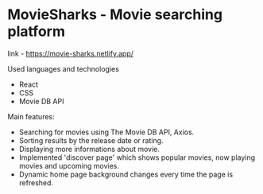 # MovieSharks - Movie searching platform

link - https://movie-sharks.netlify.app/

Used languages and technologies
  - React
  - CSS
  - Movie DB API

Main features:
  - Searching for movies using The Movie DB API, Axios.
  - Sorting results by the release date or rating.
  - Displaying more informations about movie.
  - Implemented 'discover page' which shows popular movies, now playing movies and upcoming movies.
  - Dynamic home page background changes every time the page is refreshed.
